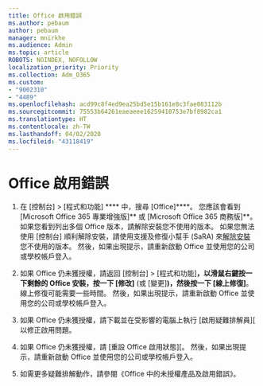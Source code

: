 ```yaml
---
title: Office 啟用錯誤
ms.author: pebaum
author: pebaum
manager: mnirkhe
ms.audience: Admin
ms.topic: article
ROBOTS: NOINDEX, NOFOLLOW
localization_priority: Priority
ms.collection: Adm_O365
ms.custom:
- "9002310"
- "4489"
ms.openlocfilehash: acd99c8f4ed9ea25bd5e15b161e8c3fae083112b
ms.sourcegitcommit: 75553b64261eaeaeee16259410753e7bf8982ca1
ms.translationtype: HT
ms.contentlocale: zh-TW
ms.lasthandoff: 04/02/2020
ms.locfileid: "43118419"
---
```

# <a name="office-activation-errors"></a>Office 啟用錯誤

1. 在 [控制台] > [程式和功能] **** 中，搜尋 [Office]****。  您應該會看到 [Microsoft Office 365 專業增強版]** 或 [Microsoft Office 365 商務版]**。 如果您看到列出多個 Office 版本，請解除安裝您不使用的版本。 如果您無法使用 [控制台] 順利解除安裝，請使用支援及修復小幫手 (SaRA) 來[解除安裝](https://aka.ms/SARA-OfficeUninstall-Alchemy) 您不使用的版本。 然後，如果出現提示，請重新啟動 Office 並使用您的公司或學校帳戶登入。 

2. 如果 Office 仍未獲授權，請返回 [控制台] > [程式和功能]****，以滑鼠右鍵按一下剩餘的 Office 安裝，按一下 [修改]**** (或 [變更]****)，然後按一下 [線上修復]****。 線上修復可能需要一些時間。 然後，如果出現提示，請重新啟動 Office 並使用您的公司或學校帳戶登入。 

3. 如果 Office 仍未獲授權，請下載並在受影響的電腦上執行 [啟用疑難排解員][ 以修正啟用問題。 

4. 如果 Office 仍未獲授權，請 [重設 Office 啟用狀態][。 然後，如果出現提示，請重新啟動 Office 並使用您的公司或學校帳戶登入。  

5. 如需更多疑難排解動作，請參閱《Office 中的未授權產品及啟用錯誤》[](https://support.office.com/article/unlicensed-product-and-activation-errors-in-office-0d23d3c0-c19c-4b2f-9845-5344fedc4380)。
